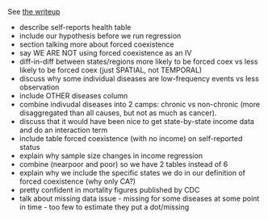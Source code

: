 See [the writeup](https://www.sharelatex.com/project/546e24272d2cd2b879966756)

* describe self-reports health table  
* include our hypothesis before we run regression  
* section talking more about forced coexistence  
* say WE ARE NOT using forced coexistence as an IV  
* diff-in-diff between states/regions more likely to be forced coex vs less likely to be forced coex (just SPATIAL, not TEMPORAL)  
* discuss why some individual diseases are low-frequency events vs less observation  
* include OTHER diseases column  
* combine indivudal diseases into 2 camps: chronic vs non-chronic (more disaggregated than all causes, but not as much as cancer).  
* discuss that it would have been nice to get state-by-state income data and do an interaction term  
* include table forced coexistence (with no income) on self-reported status  
* explain why sample size changes in income regression  
* combine (nearpoor and poor) so we have 2 tables instead of 6  
* explain why we include the specific states we do in our definition of forced coexistence (why only CA?)  
* pretty confident in mortality figures published by CDC  
* talk about missing data issue - missing for some diseases at some point in time - too few to estimate they put a dot/missing  